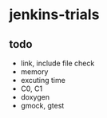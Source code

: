 # jenkins-trials
## todo
- link, include file check
- memory
- excuting time
- C0, C1
- doxygen
- gmock, gtest
